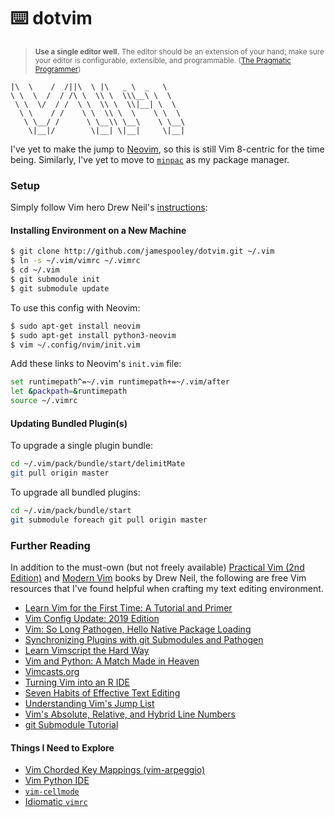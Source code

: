 # ⌨️ dotvim

> <sup>**Use a single editor well.** The editor should be an extension of your hand; make sure your editor is configurable, extensible, and programmable. ([The Pragmatic Programmer](https://pragprog.com/the-pragmatic-programmer/extracts/tips))</sup>

```
|\  \    /  /||\  \ |\   _ \  _   \    
\ \  \  /  / /\ \  \\ \  \\\__\ \  \   
 \ \  \/  / /  \ \  \\ \  \\|__| \  \  
  \ \    / /    \ \  \\ \  \    \ \  \ 
   \ \__/ /      \ \__\\ \__\    \ \__\
    \|__|/        \|__| \|__|     \|__|
```

I've yet to make the jump to [Neovim](https://neovim.io/), so this is still Vim 8-centric for the time being.  Similarly, I've yet to move to
[`minpac`](http://vimcasts.org/episodes/minpac/) as my package manager.


### Setup

Simply follow Vim hero Drew Neil's [instructions](http://vimcasts.org/episodes/synchronizing-plugins-with-git-submodules-and-pathogen/):

#### Installing Environment on a New Machine

```bash
$ git clone http://github.com/jamespooley/dotvim.git ~/.vim
$ ln -s ~/.vim/vimrc ~/.vimrc
$ cd ~/.vim
$ git submodule init
$ git submodule update
```

To use this config with Neovim:

```bash
$ sudo apt-get install neovim
$ sudo apt-get install python3-neovim
$ vim ~/.config/nvim/init.vim
```

Add these links to Neovim's `init.vim` file:

```bash
set runtimepath^=~/.vim runtimepath+=~/.vim/after
let &packpath=&runtimepath
source ~/.vimrc
```

#### Updating Bundled Plugin(s)

To upgrade a single plugin bundle:

```bash
cd ~/.vim/pack/bundle/start/delimitMate
git pull origin master
```

To upgrade all bundled plugins:

```bash
cd ~/.vim/pack/bundle/start
git submodule foreach git pull origin master
```



### Further Reading

In addition to the must-own (but not freely available)
[Practical Vim (2nd Edition)](https://pragprog.com/book/dnvim2/practical-vim-second-edition) and
[Modern Vim](https://pragprog.com/book/modvim/modern-vim)
books by Drew Neil, the following are free Vim resources that I've found helpful
when crafting my text editing environment.

* [Learn Vim for the First Time: A Tutorial and Primer](https://danielmiessler.com/study/vim/)
* [Vim Config Update: 2019 Edition](https://danielmiessler.com/blog/vim-configuration-update-2019-version/)
* [Vim: So Long Pathogen, Hello Native Package Loading](https://shapeshed.com/vim-packages/)
* [Synchronizing Plugins with git Submodules and Pathogen](http://vimcasts.org/episodes/synchronizing-plugins-with-git-submodules-and-pathogen/)
* [Learn Vimscript the Hard Way](https://learnvimscriptthehardway.stevelosh.com/)
* [Vim and Python: A Match Made in Heaven](https://realpython.com/vim-and-python-a-match-made-in-heaven/)
* [Vimcasts.org](http://vimcasts.org/episodes/)
* [Turning Vim into an R IDE](https://www.freecodecamp.org/news/turning-vim-into-an-r-ide-cd9602e8c217/)
* [Seven Habits of Effective Text Editing](https://www.moolenaar.net/habits.html)
* [Understanding Vim's Jump List](https://kadekillary.work/post/vim-jumplist/)
* [Vim's Absolute, Relative, and Hybrid Line Numbers](https://jeffkreeftmeijer.com/vim-number/)
* [git Submodule Tutorial](https://git.wiki.kernel.org/index.php/GitSubmoduleTutorial)

#### Things I Need to Explore

* [Vim Chorded Key Mappings (vim-arpeggio)](https://www.youtube.com/watch?v=b9c30ZovKIo)
* [Vim Python IDE](https://github.com/jarolrod/vim-python-ide)
* [`vim-cellmode`](https://github.com/julienr/vim-cellmode)
* [Idiomatic `vimrc`](https://github.com/romainl/idiomatic-vimrc)
